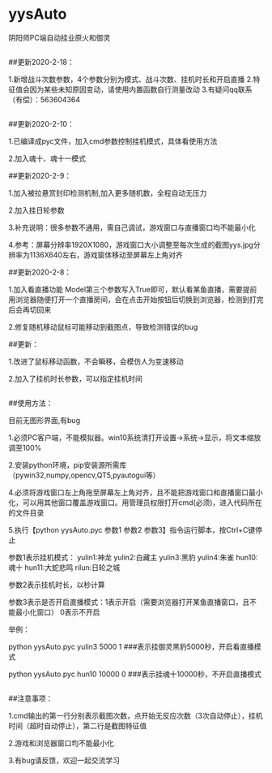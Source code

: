 # yysAuto
阴阳师PC端自动挂业原火和御灵
```
```  
##更新2020-2-18：

1.新增战斗次数参数，4个参数分别为模式、战斗次数、挂机时长和开启直播
2.特征值会因为某些未知原因变动，请使用内置函数自行测量改动
3.有疑问qq联系（有偿）：563604364

```
```  
##更新2020-2-10：

1.已编译成pyc文件，加入cmd参数控制挂机模式，具体看使用方法

2.加入魂十、魂十一模式

##更新2020-2-9：

1.加入被拉悬赏封印检测机制,加入更多随机数，全程自动无压力

2.加入挂日轮参数

3.补充说明：很多参数不通用，需自己调试，游戏窗口与直播窗口均不能最小化

4.参考：屏幕分辨率1920X1080，游戏窗口大小调整至每次生成的截图yys.jpg分辨率为1136X640左右，游戏窗体移动至屏幕左上角对齐

##更新2020-2-8：

1.加入看直播功能 Model第三个参数写入True即可，默认看某鱼直播，需要提前用浏览器随便打开一个直播房间，会在点击开始按钮后切换到浏览器，检测到打完后会再切回来

2.修复随机移动鼠标可能移动到截图点，导致检测错误的bug

##更新：

1.改进了鼠标移动函数，不会瞬移，会模仿人为变速移动

2.加入了挂机时长参数，可以指定挂机时间

```

```  


##使用方法：

目前无图形界面,有bug

1.必须PC客户端，不能模拟器。win10系统清打开设置->系统->显示，将文本缩放调至100%

2.安装python环境，pip安装源所需库（pywin32,numpy,opencv,QT5,pyautogui等）

4.必须将游戏窗口左上角拖至屏幕左上角对齐，且不能把游戏窗口和直播窗口最小化，可以用其他窗口覆盖游戏窗口。用管理员权限打开cmd(必须)，进入代码所在的文件目录

5.执行【python yysAuto.pyc 参数1 参数2 参数3】指令运行脚本，按Ctrl+C键停止
  
  参数1表示挂机模式：
     yulin1:神龙   yulin2:白藏主   yulin3:黑豹    yulin4:朱雀    hun10:魂十   hun11:大蛇悲鸣  rilun:日轮之城
   
  参数2表示挂机时长，以秒计算
  
  参数3表示是否开启直播模式：1表示开启（需要浏览器打开某鱼直播窗口，且不能最小化窗口） 0表示不开启
  
  举例：
  
  python yysAuto.pyc yulin3 5000 1       ###表示挂御灵黑豹5000秒，开启看直播模式
  
  python yysAuto.pyc hun10 10000 0       ###表示挂魂十10000秒，不开启直播模式    

```

```  
##注意事项：

1.cmd输出的第一行分别表示截图次数，点开始无反应次数（3次自动停止），挂机时间（超时自动停止），第二行是截图特征值

2.游戏和浏览器窗口均不能最小化

3.有bug请反馈，欢迎一起交流学习
